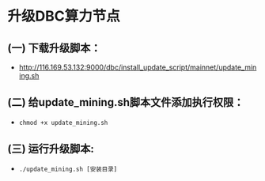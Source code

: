 # 升级DBC算力节点

## (一) 下载升级脚本：
* http://116.169.53.132:9000/dbc/install_update_script/mainnet/update_mining.sh

## (二) 给update_mining.sh脚本文件添加执行权限：

* `chmod +x update_mining.sh`

## (三) 运行升级脚本:

* `./update_mining.sh [安装目录]`
